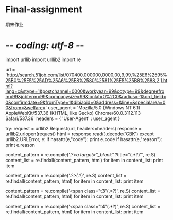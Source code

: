 # Final-assignment
期末作业
# -*- coding: utf-8 -*-
import urllib
import urllib2
import re


url = 'http://search.51job.com/list/070400,000000,0000,00,9,99,%25E6%2595%25B0%25E5%25AD%25A6%25E8%2580%2581%25E5%25B8%2588,2,1.html?lang=c&stype=1&postchannel=0000&workyear=99&cotype=99&degreefrom=99&jobterm=99&companysize=99&lonlat=0%2C0&radius=-1&ord_field=0&confirmdate=9&fromType=1&dibiaoid=0&address=&line=&specialarea=00&from=&welfare='
user_agent = 'Mozilla/5.0 (Windows NT 6.1) AppleWebKit/537.36 (KHTML, like Gecko) Chrome/60.0.3112.113 Safari/537.36'
headers = { 'User-Agent' : user_agent }
 
try:
    request = urllib2.Request(url, headers=headers)
    response = urllib2.urlopen(request)
    html = response.read().decode('GBK')
except urllib2.URLError, e:
    if hasattr(e,"code"):
        print e.code
    if hasattr(e,"reason"):
        print e.reason

        
content_pattern = re.compile('<span>.*?<a target="_blank".*?title="(.*?)"', re.S)
content_list = re.findall(content_pattern, html)
for item in content_list:
    print item

content_pattern = re.compile('<span class="t2">.*?>(.*?)</a>', re.S)
content_list = re.findall(content_pattern, html)
for item in content_list:
    print item

content_pattern = re.compile('<span class="t3"(.*?)</span>', re.S)
content_list = re.findall(content_pattern, html)
for item in content_list:
    print item

content_pattern = re.compile('<span class="t4"(.*?)</span>', re.S)
content_list = re.findall(content_pattern, html)
for item in content_list:
    print item
